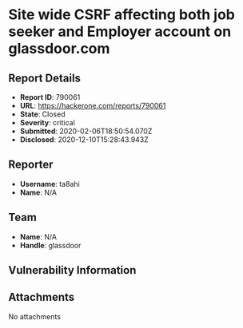 # Site wide CSRF affecting both job seeker and Employer account on glassdoor.com

## Report Details
- **Report ID**: 790061
- **URL**: https://hackerone.com/reports/790061
- **State**: Closed
- **Severity**: critical
- **Submitted**: 2020-02-06T18:50:54.070Z
- **Disclosed**: 2020-12-10T15:28:43.943Z

## Reporter
- **Username**: ta8ahi
- **Name**: N/A

## Team
- **Name**: N/A
- **Handle**: glassdoor

## Vulnerability Information


## Attachments
No attachments
